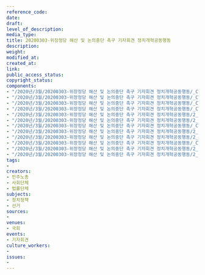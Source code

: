 ```yaml
---
reference_code: 
date: 
draft: 
level_of_description: 
media_type: 
title: 20200303-위장정당 해산 및 논의중단 촉구 기자회견 정치개혁공동행동
description: 
weight: 
modified_at: 
created_at: 
link: 
public_access_status: 
copyright_status: 
components:
- "/2020년/3월/20200303-위장정당 해산 및 논의중단 촉구 기자회견 정치개혁공동행동/_CTU2269.jpg"
- "/2020년/3월/20200303-위장정당 해산 및 논의중단 촉구 기자회견 정치개혁공동행동/_CTU2225.jpg"
- "/2020년/3월/20200303-위장정당 해산 및 논의중단 촉구 기자회견 정치개혁공동행동/_CTU2243.jpg"
- "/2020년/3월/20200303-위장정당 해산 및 논의중단 촉구 기자회견 정치개혁공동행동/_CTU2195.jpg"
- "/2020년/3월/20200303-위장정당 해산 및 논의중단 촉구 기자회견 정치개혁공동행동/2_CTU2310.jpg"
- "/2020년/3월/20200303-위장정당 해산 및 논의중단 촉구 기자회견 정치개혁공동행동/2_CTU2315.jpg"
- "/2020년/3월/20200303-위장정당 해산 및 논의중단 촉구 기자회견 정치개혁공동행동/_CTU2237.jpg"
- "/2020년/3월/20200303-위장정당 해산 및 논의중단 촉구 기자회견 정치개혁공동행동/2_CTU2287.jpg"
- "/2020년/3월/20200303-위장정당 해산 및 논의중단 촉구 기자회견 정치개혁공동행동/2_CTU2241.jpg"
- "/2020년/3월/20200303-위장정당 해산 및 논의중단 촉구 기자회견 정치개혁공동행동/_CTU2220.jpg"
- "/2020년/3월/20200303-위장정당 해산 및 논의중단 촉구 기자회견 정치개혁공동행동/2_CTU2271.jpg"
- "/2020년/3월/20200303-위장정당 해산 및 논의중단 촉구 기자회견 정치개혁공동행동/2_CTU2250.jpg"
tags:
- 
creators:
- 민주노총
- 사회단체
- 법률단체
subjects:
- 정치정책
- 선거
sources:
- 
venues:
- 국회
events:
- 기자회견
culture_workers:
- 
issues:
- 
---
```

